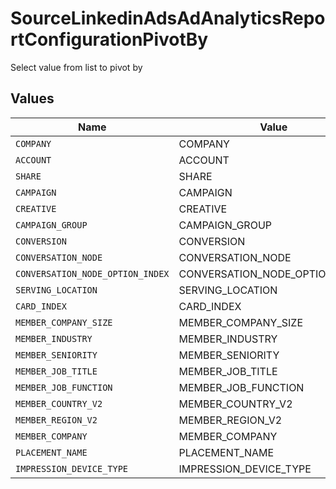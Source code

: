 # SourceLinkedinAdsAdAnalyticsReportConfigurationPivotBy

Select value from list to pivot by


## Values

| Name                             | Value                            |
| -------------------------------- | -------------------------------- |
| `COMPANY`                        | COMPANY                          |
| `ACCOUNT`                        | ACCOUNT                          |
| `SHARE`                          | SHARE                            |
| `CAMPAIGN`                       | CAMPAIGN                         |
| `CREATIVE`                       | CREATIVE                         |
| `CAMPAIGN_GROUP`                 | CAMPAIGN_GROUP                   |
| `CONVERSION`                     | CONVERSION                       |
| `CONVERSATION_NODE`              | CONVERSATION_NODE                |
| `CONVERSATION_NODE_OPTION_INDEX` | CONVERSATION_NODE_OPTION_INDEX   |
| `SERVING_LOCATION`               | SERVING_LOCATION                 |
| `CARD_INDEX`                     | CARD_INDEX                       |
| `MEMBER_COMPANY_SIZE`            | MEMBER_COMPANY_SIZE              |
| `MEMBER_INDUSTRY`                | MEMBER_INDUSTRY                  |
| `MEMBER_SENIORITY`               | MEMBER_SENIORITY                 |
| `MEMBER_JOB_TITLE`               | MEMBER_JOB_TITLE                 |
| `MEMBER_JOB_FUNCTION`            | MEMBER_JOB_FUNCTION              |
| `MEMBER_COUNTRY_V2`              | MEMBER_COUNTRY_V2                |
| `MEMBER_REGION_V2`               | MEMBER_REGION_V2                 |
| `MEMBER_COMPANY`                 | MEMBER_COMPANY                   |
| `PLACEMENT_NAME`                 | PLACEMENT_NAME                   |
| `IMPRESSION_DEVICE_TYPE`         | IMPRESSION_DEVICE_TYPE           |